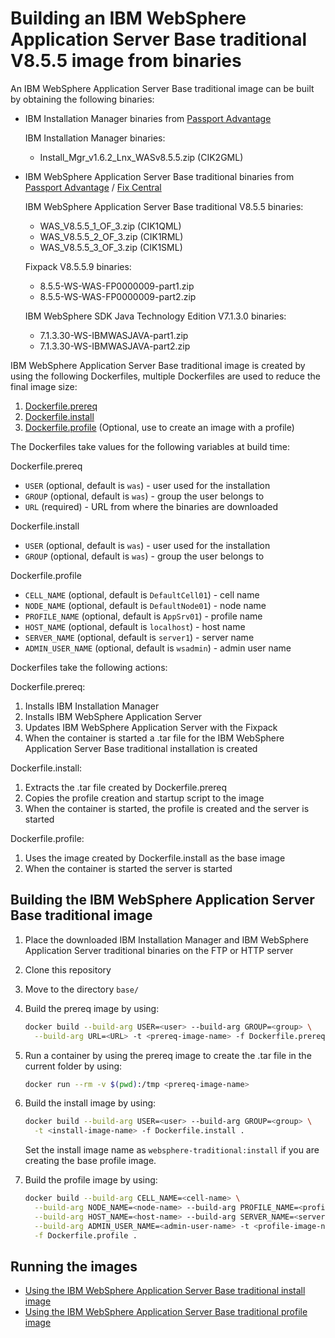 # Building an IBM WebSphere Application Server Base traditional V8.5.5 image from binaries

An IBM WebSphere Application Server Base traditional image can be built by obtaining the following binaries:
* IBM Installation Manager binaries from [Passport Advantage](http://www-01.ibm.com/software/passportadvantage/pao_customer.html)

  IBM Installation Manager binaries:
  * Install_Mgr_v1.6.2_Lnx_WASv8.5.5.zip (CIK2GML)

* IBM WebSphere Application Server Base traditional binaries from [Passport Advantage](http://www-01.ibm.com/software/passportadvantage/pao_customer.html) / [Fix Central](http://www-933.ibm.com/support/fixcentral/)

  IBM WebSphere Application Server Base traditional V8.5.5 binaries:
  * WAS_V8.5.5_1_OF_3.zip (CIK1QML)
  * WAS_V8.5.5_2_OF_3.zip (CIK1RML)
  * WAS_V8.5.5_3_OF_3.zip (CIK1SML)

  Fixpack V8.5.5.9 binaries:
  * 8.5.5-WS-WAS-FP0000009-part1.zip
  * 8.5.5-WS-WAS-FP0000009-part2.zip

  IBM WebSphere SDK Java Technology Edition V7.1.3.0 binaries:
  * 7.1.3.30-WS-IBMWASJAVA-part1.zip
  * 7.1.3.30-WS-IBMWASJAVA-part2.zip

IBM WebSphere Application Server Base traditional image is created by using the following Dockerfiles, multiple Dockerfiles are used to reduce the final image size:

1. [Dockerfile.prereq](Dockerfile.prereq)
2. [Dockerfile.install](Dockerfile.install)
3. [Dockerfile.profile](Dockerfile.profile) (Optional, use to create an image with a profile)

The Dockerfiles take values for the following variables at build time:

Dockerfile.prereq
* `USER` (optional, default is `was`) - user used for the installation
* `GROUP` (optional, default is `was`) - group the user belongs to
* `URL` (required) - URL from where the binaries are downloaded

Dockerfile.install
* `USER` (optional, default is `was`) - user used for the installation
* `GROUP` (optional, default is `was`) - group the user belongs to

Dockerfile.profile
* `CELL_NAME` (optional, default is `DefaultCell01`) - cell name
* `NODE_NAME` (optional, default is `DefaultNode01`) - node name
* `PROFILE_NAME` (optional, default is `AppSrv01`) - profile name
* `HOST_NAME` (optional, default is `localhost`) - host name 
* `SERVER_NAME` (optional, default is `server1`) - server name
* `ADMIN_USER_NAME` (optional, default is `wsadmin`) - admin user name

Dockerfiles take the following actions:

Dockerfile.prereq:

1. Installs IBM Installation Manager
2. Installs IBM WebSphere Application Server 
3. Updates IBM WebSphere Application Server with the Fixpack
4. When the container is started a .tar file for the IBM WebSphere Application Server Base traditional installation is created

Dockerfile.install:

1. Extracts the .tar file created by Dockerfile.prereq
2. Copies the profile creation and startup script to the image
3. When the container is started, the profile is created and the server is started

Dockerfile.profile:

1. Uses the image created by Dockerfile.install as the base image
2. When the container is started the server is started

## Building the IBM WebSphere Application Server Base traditional image

1. Place the downloaded IBM Installation Manager and IBM WebSphere Application Server traditional binaries on the FTP or HTTP server
2. Clone this repository
3. Move to the directory `base/`
4. Build the prereq image by using:

    ```bash
    docker build --build-arg USER=<user> --build-arg GROUP=<group> \
      --build-arg URL=<URL> -t <prereq-image-name> -f Dockerfile.prereq .
    ```

5. Run a container by using the prereq image to create the .tar file in the current folder by using:

    ```bash
    docker run --rm -v $(pwd):/tmp <prereq-image-name>
    ```

6. Build the install image by using:

    ```bash
    docker build --build-arg USER=<user> --build-arg GROUP=<group> \
      -t <install-image-name> -f Dockerfile.install .
    ```
    Set the install image name as `websphere-traditional:install` if you are creating the base profile image.

7. Build the profile image by using:

    ```bash
    docker build --build-arg CELL_NAME=<cell-name> \
      --build-arg NODE_NAME=<node-name> --build-arg PROFILE_NAME=<profile-name> \
      --build-arg HOST_NAME=<host-name> --build-arg SERVER_NAME=<server-name> \
      --build-arg ADMIN_USER_NAME=<admin-user-name> -t <profile-image-name> \
      -f Dockerfile.profile .                              
    ```

## Running the images

* [Using the IBM WebSphere Application Server Base traditional install image](Run-install-image.md) 
* [Using the IBM WebSphere Application Server Base traditional profile image](Run-profile-image.md)
